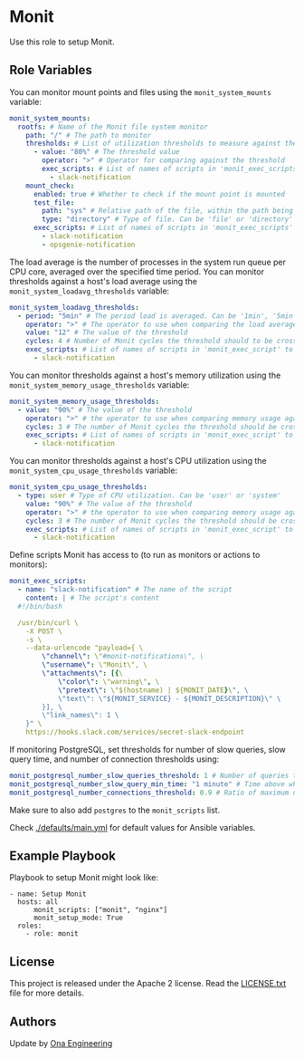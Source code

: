 Monit
=====

Use this role to setup Monit.

Role Variables
--------------

You can monitor mount points and files using the `monit_system_mounts` variable:

```yaml
monit_system_mounts:
  rootfs: # Name of the Monit file system monitor
    path: "/" # The path to monitor
    thresholds: # List of utilization thresholds to measure against the path
      - value: "80%" # The threshold value
        operator: ">" # Operator for comparing against the threshold
        exec_scripts: # List of names of scripts in 'monit_exec_scripts' to run when threshold is crossed
          - slack-notification
    mount_check:
      enabled: true # Whether to check if the mount point is mounted
      test_file:
        path: "sys" # Relative path of the file, within the path being monitored, to check if exists
        type: "directory" # Type of file. Can be 'file' or 'directory'
      exec_scripts: # List of names of scripts in 'monit_exec_scripts' to execute if test file isn't found
        - slack-notification
        - opsgenie-notification
```

The load average is the number of processes in the system run queue per CPU core, averaged over the specified time period. You can monitor thresholds against a host's load average using the `monit_system_loadavg_thresholds` variable:

```yaml
monit_system_loadavg_thresholds:
  - period: "5min" # The period load is averaged. Can be '1min', '5min', and '15min'
    operator: ">" # The operator to use when comparing the load average against the threshold.
    value: "12" # The value of the threshold
    cycles: 4 # Number of Monit cycles the threshold should to be crossed before Monit takes action
    exec_scripts: # List of names of scripts in 'monit_exec_script' to execute when threshold is crossed after the number of cycles
      - slack-notification
```

You can monitor thresholds against a host's memory utilization using the `monit_system_memory_usage_thresholds` variable:

```yaml
monit_system_memory_usage_thresholds:
  - value: "90%" # The value of the threshold
    operator: ">" # the operator to use when comparing memory usage against the threshold
    cycles: 3 # The number of Monit cycles the threshold should be crossed before Monit takes action
    exec_scripts: # List of names of scripts in 'monit_exec_script' to execute when threshold is crossed after the number of cycles
      - slack-notification
```

You can monitor thresholds against a host's CPU utilization using the `monit_system_cpu_usage_thresholds` variable:

```yaml
monit_system_cpu_usage_thresholds:
  - type: user # Type of CPU utilization. Can be 'user' or 'system'
    value: "90%" # The value of the threshold
    operator: ">" # the operator to use when comparing memory usage against the threshold
    cycles: 3 # The number of Monit cycles the threshold should be crossed before Monit takes action
    exec_scripts: # List of names of scripts in 'monit_exec_script' to execute when threshold is crossed after the number of cycles
      - slack-notification
```

Define scripts Monit has access to (to run as monitors or actions to monitors):

```yaml
monit_exec_scripts:
  - name: "slack-notification" # The name of the script
    content: | # The script's content
  #!/bin/bash

  /usr/bin/curl \
    -X POST \
    -s \
    --data-urlencode "payload={ \
        \"channel\": \"#monit-notifications\", \
        \"username\": \"Monit\", \
        \"attachments\": [{\
            \"color\": \"warning\", \
            \"pretext\": \"$(hostname) | ${MONIT_DATE}\", \
            \"text\": \"${MONIT_SERVICE} - ${MONIT_DESCRIPTION}\" \
        }], \
        \"link_names\": 1 \
    }" \
    https://hooks.slack.com/services/secret-slack-endpoint
```

If monitoring PostgreSQL, set thresholds for number of slow queries, slow query time, and number of connection thresholds using:

```yaml
monit_postgresql_number_slow_queries_threshold: 1 # Number of queries that if deemed as slow, health check fails
monit_postgresql_number_slow_query_min_time: "1 minute" # Time above which a running query will be deemed as slow
monit_postgresql_number_connections_threshold: 0.9 # Ratio of maximum number of PostgreSQL connections which if the number of active connections is crossed, the health check fails
```

Make sure to also add `postgres` to the `monit_scripts` list.

Check [./defaults/main.yml](./defaults/main.yml) for default values for Ansible variables.

Example Playbook
----------------

Playbook to setup Monit might look like:

    - name: Setup Monit
      hosts: all
          monit_scripts: ["monit", "nginx"]
          monit_setup_mode: True
      roles:
        - role: monit

License
-------

This project is released under the Apache 2 license. Read the [LICENSE.txt](./LICENSE.txt) file for more details.

Authors
-------

Update by [Ona Engineering](https://ona.io)
